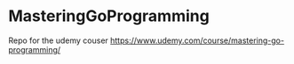 # MasteringGoProgramming
Repo for the udemy couser https://www.udemy.com/course/mastering-go-programming/
